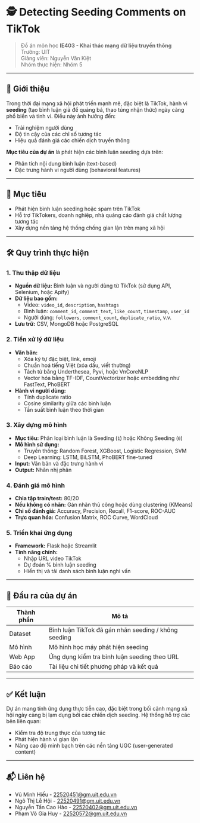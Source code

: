 
# 🕵️ Detecting Seeding Comments on TikTok

> Đồ án môn học **IE403 - Khai thác mạng dữ liệu truyền thông**  
> Trường: UIT  
> Giảng viên: Nguyễn Văn Kiệt  
> Nhóm thực hiện: Nhóm 5

---

## 📌 Giới thiệu

Trong thời đại mạng xã hội phát triển mạnh mẽ, đặc biệt là TikTok, hành vi **seeding** (tạo bình luận giả để quảng bá, thao túng nhận thức) ngày càng phổ biến và tinh vi. Điều này ảnh hưởng đến:
- Trải nghiệm người dùng
- Độ tin cậy của các chỉ số tương tác
- Hiệu quả đánh giá các chiến dịch truyền thông

**Mục tiêu của dự án** là phát hiện các bình luận seeding dựa trên:
- Phân tích nội dung bình luận (text-based)
- Đặc trưng hành vi người dùng (behavioral features)

---

## 🎯 Mục tiêu

- Phát hiện bình luận seeding hoặc spam trên TikTok
- Hỗ trợ TikTokers, doanh nghiệp, nhà quảng cáo đánh giá chất lượng tương tác
- Xây dựng nền tảng hệ thống chống gian lận trên mạng xã hội

---

## 🛠️ Quy trình thực hiện

### 1. Thu thập dữ liệu
- **Nguồn dữ liệu:** Bình luận và người dùng từ TikTok (sử dụng API, Selenium, hoặc Apify)
- **Dữ liệu bao gồm:**
  - Video: `video_id`, `description`, `hashtags`
  - Bình luận: `comment_id`, `comment_text`, `like_count`, `timestamp`, `user_id`
  - Người dùng: `followers`, `comment_count`, `duplicate_ratio`, v.v.
- **Lưu trữ:** CSV, MongoDB hoặc PostgreSQL

### 2. Tiền xử lý dữ liệu
- **Văn bản:**
  - Xóa ký tự đặc biệt, link, emoji
  - Chuẩn hoá tiếng Việt (xóa dấu, viết thường)
  - Tách từ bằng Underthesea, Pyvi, hoặc VnCoreNLP
  - Vector hóa bằng TF-IDF, CountVectorizer hoặc embedding như FastText, PhoBERT
- **Hành vi người dùng:**
  - Tính duplicate ratio
  - Cosine similarity giữa các bình luận
  - Tần suất bình luận theo thời gian

### 3. Xây dựng mô hình
- **Mục tiêu:** Phân loại bình luận là Seeding (`1`) hoặc Không Seeding (`0`)
- **Mô hình sử dụng:**
  - Truyền thống: Random Forest, XGBoost, Logistic Regression, SVM
  - Deep Learning: LSTM, BiLSTM, PhoBERT fine-tuned
- **Input:** Văn bản và đặc trưng hành vi
- **Output:** Nhãn nhị phân

### 4. Đánh giá mô hình
- **Chia tập train/test:** 80/20
- **Nếu không có nhãn:** Gán nhãn thủ công hoặc dùng clustering (KMeans)
- **Chỉ số đánh giá:** Accuracy, Precision, Recall, F1-score, ROC-AUC
- **Trực quan hóa:** Confusion Matrix, ROC Curve, WordCloud

### 5. Triển khai ứng dụng
- **Framework:** Flask hoặc Streamlit
- **Tính năng chính:**
  - Nhập URL video TikTok
  - Dự đoán % bình luận seeding
  - Hiển thị và tải danh sách bình luận nghi vấn

---

## 🧾 Đầu ra của dự án

| Thành phần       | Mô tả |
|------------------|-------|
| Dataset          | Bình luận TikTok đã gán nhãn seeding / không seeding |
| Mô hình          | Mô hình học máy phát hiện seeding |
| Web App          | Ứng dụng kiểm tra bình luận seeding theo URL |
| Báo cáo          | Tài liệu chi tiết phương pháp và kết quả |

---

## ✅ Kết luận

Dự án mang tính ứng dụng thực tiễn cao, đặc biệt trong bối cảnh mạng xã hội ngày càng bị lạm dụng bởi các chiến dịch seeding. Hệ thống hỗ trợ các bên liên quan:
- Kiểm tra độ trung thực của tương tác
- Phát hiện hành vi gian lận
- Nâng cao độ minh bạch trên các nền tảng UGC (user-generated content)

---

## 📬 Liên hệ 

- Vũ Minh Hiếu - 22520451@gm.uit.edu.vn 
- Ngô Thị Lễ Hội - 22520491@gm.uit.edu.vn
- Nguyễn Tấn Cao Hào - 22520402@gm.uit.edu.vn
- Phạm Võ Gia Huy - 22520572@gm.uit.edu.vn